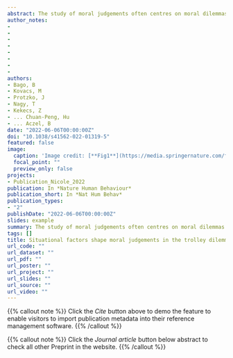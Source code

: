 ```yaml
---
abstract: The study of moral judgements often centres on moral dilemmas in which options consistent with deontological perspectives (that is, emphasizing rules, individual rights and duties) are in conflict with options consistent with utilitarian judgements (that is, following the greater good based on consequences). Greene et al. (2009) showed that psychological and situational factors (for example, the intent of the agent or the presence of physical contact between the agent and the victim) can play an important role in moral dilemma judgements (for example, the trolley problem). Our knowledge is limited concerning both the universality of these effects outside the United States and the impact of culture on the situational and psychological factors affecting moral judgements. Thus, we empirically tested the universality of the effects of intent and personal force on moral dilemma judgements by replicating the experiments of Greene et al. in 45 countries from all inhabited continents. We found that personal force and its interaction with intention exert influence on moral judgements in the US and Western cultural clusters, replicating and expanding the original findings. Moreover, the personal force effect was present in all cultural clusters, suggesting it is culturally universal. The evidence for the cultural universality of the interaction effect was inconclusive in the Eastern and Southern cultural clusters (depending on exclusion criteria). We found no strong association between collectivism/individualism and moral dilemma judgements.
author_notes:
- 
- 
- 
- 
- 
- 
- 
- 
authors:
- Bago, B
- Kovacs, M
- Protzko, J
- Nagy, T
- Kekecs, Z
- ... Chuan-Peng, Hu
- ... Aczel, B
date: "2022-06-06T00:00:00Z"
doi: "10.1038/s41562-022-01319-5"
featured: false
image:
  caption: 'Image credit: [**Fig1**](https://media.springernature.com/full/springer-static/image/art%3A10.1038%2Fs41562-022-01319-5/MediaObjects/41562_2022_1319_Fig1_HTML.png?as=webp)'
  focal_point: ""
  preview_only: false
projects:
- Publication_Nicole_2022
publication: In *Nature Human Behaviour*
publication_short: In *Nat Hum Behav*
publication_types: 
- "2"
publishDate: "2022-06-06T00:00:00Z"
slides: example
summary: The study of moral judgements often centres on moral dilemmas in which options consistent with deontological perspectives (that is, emphasizing rules, individual rights and duties) are in conflict with options consistent with utilitarian judgements (that is, following the greater good based on consequences).
tags: []
title: Situational factors shape moral judgements in the trolley dilemma in Eastern, Southern and Western countries in a culturally diverse sample
url_code: ""
url_dataset: ""
url_pdf: ""
url_poster: ""
url_project: ""
url_slides: ""
url_source: ""
url_video: ""
---
```


{{% callout note %}}
Click the _Cite_ button above to demo the feature to enable visitors to import publication metadata into their reference management software.
{{% /callout %}}

{{% callout note %}}
Click the _Journal article_ button below abstract to check all other Preprint in the website.
{{% /callout %}}

